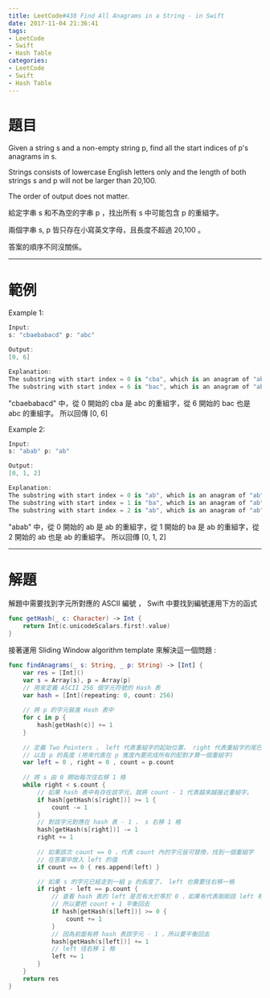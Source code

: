 ```yaml
---
title: LeetCode#438 Find All Anagrams in a String - in Swift
date: 2017-11-04 21:36:41
tags:
- LeetCode
- Swift
- Hash Table
categories:
- LeetCode
- Swift
- Hash Table
---
```


# 題目
Given a string s and a non-empty string p, find all the start indices of p's anagrams in s.

Strings consists of lowercase English letters only and the length of both strings s and p will not be larger than 20,100.

The order of output does not matter.

給定字串 s 和不為空的字串 p ，找出所有 s 中可能包含 p 的重組字。

兩個字串 s, p 皆只存在小寫英文字母，且長度不超過 20,100 。

答案的順序不同沒關係。

---

# 範例
Example 1:

``` swift
Input:
s: "cbaebabacd" p: "abc"

Output:
[0, 6]

Explanation:
The substring with start index = 0 is "cba", which is an anagram of "abc".
The substring with start index = 6 is "bac", which is an anagram of "abc".
```
"cbaebabacd" 中，從 0 開始的 cba 是 abc 的重組字，從 6 開始的 bac 也是 abc 的重組字。
所以回傳 [0, 6]

Example 2:

``` swift
Input:
s: "abab" p: "ab"

Output:
[0, 1, 2]

Explanation:
The substring with start index = 0 is "ab", which is an anagram of "ab".
The substring with start index = 1 is "ba", which is an anagram of "ab".
The substring with start index = 2 is "ab", which is an anagram of "ab".
```

"abab" 中，從 0 開始的 ab 是 ab 的重組字，從 1 開始的 ba 是 ab 的重組字，從 2 開始的 ab 也是 ab 的重組字。
所以回傳 [0, 1, 2]

---

# 解題

解題中需要找到字元所對應的 ASCII 編號 ， Swift 中要找到編號運用下方的函式
``` swift
func getHash(_ c: Character) -> Int {
    return Int(c.unicodeScalars.first!.value)
}
```

接著運用 Sliding Window algorithm template 來解決這一個問題 :

``` swift
func findAnagrams(_ s: String, _ p: String) -> [Int] {
    var res = [Int]()
    var s = Array(s), p = Array(p)
    // 用來定義 ASCII 256 個字元符號的 Hash 表
    var hash = [Int](repeating: 0, count: 256)
    
    // 將 p 的字元裝進 Hash 表中
    for c in p {
        hash[getHash(c)] += 1
    }
    
    // 定義 Two Pointers ， left 代表重組字的起始位置， right 代表重組字的尾巴
    // 以及 p 的長度 (用來代表在 p 寬度內要完成所有的配對才算一個重組字)
    var left = 0 , right = 0 , count = p.count
    
    // 將 s 由 0 開始每次往右移 1 格
    while right < s.count {
        // 如果 hash 表中有存在該字元，就將 count - 1 代表越來越接近重組字。
        if hash[getHash(s[right])] >= 1 {
            count -= 1
        }
        // 對該字元對應在 hash 表 - 1 ， s 右移 1 格
        hash[getHash(s[right])] -= 1
        right += 1
        
        // 如果該次 count == 0 ，代表 count 內的字元皆可替換，找到一個重組字
        // 在答案中放入 left 的值
        if count == 0 { res.append(left) }

        // 如果 s 的字元已經走到一組 p 的長度了， left 也需要往右移一格
        if right - left == p.count {
            // 查看 hash 表的 left 是否有大於等於 0 ，如果有代表剛剛該 left 有被算入正確的重組字中
            // 所以要把 count + 1 平衡回去
            if hash[getHash(s[left])] >= 0 {
                count += 1
            }
            // 因為前面有將 hash 表該字元 - 1 ，所以要平衡回去
            hash[getHash(s[left])] += 1
            // left 往右移 1 格
            left += 1
        }
    }
    return res
}
```